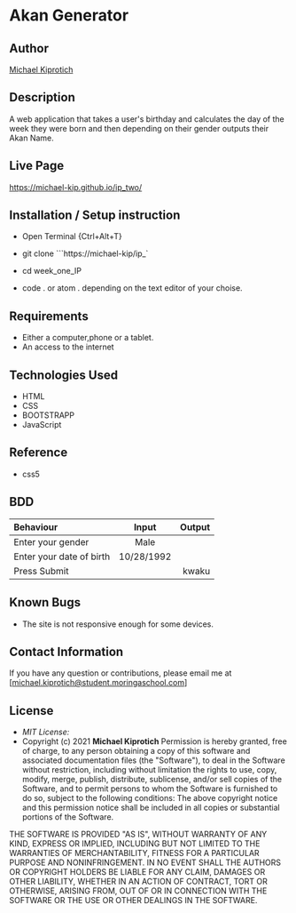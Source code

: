 # Akan Generator

## Author

[Michael Kiprotich](https://github.com/michael-kip)

## Description

A web application that takes a user's birthday and calculates the day of the week they were born and then depending on their gender outputs their Akan Name.

## Live Page

https://michael-kip.github.io/ip_two/

## Installation / Setup instruction

- Open Terminal {Ctrl+Alt+T}

- git clone ```https://michael-kip/ip_`
- cd week_one_IP
- code . or atom . depending on the text editor of your choise.

## Requirements

- Either a computer,phone or a tablet.
- An access to the internet

## Technologies Used

- HTML
- CSS
- BOOTSTRAPP
- JavaScript

## Reference

- css5

## BDD

| Behaviour                |   Input    | Output |
| :----------------------- | :--------: | -----: |
| Enter your gender        |    Male    |        |
| Enter your date of birth | 10/28/1992 |        |
| Press Submit             |            |  kwaku |

## Known Bugs

- The site is not responsive enough for some devices.

## Contact Information

If you have any question or contributions, please email me at [michael.kiprotich@student.moringaschool.com]

## License

- _MIT License:_
- Copyright (c) 2021 **Michael Kiprotich**
  Permission is hereby granted, free of charge, to any person obtaining a copy
  of this software and associated documentation files (the "Software"), to deal
  in the Software without restriction, including without limitation the rights
  to use, copy, modify, merge, publish, distribute, sublicense, and/or sell
  copies of the Software, and to permit persons to whom the Software is
  furnished to do so, subject to the following conditions:
  ​
  The above copyright notice and this permission notice shall be included in all
  copies or substantial portions of the Software.

THE SOFTWARE IS PROVIDED "AS IS", WITHOUT WARRANTY OF ANY KIND, EXPRESS OR
IMPLIED, INCLUDING BUT NOT LIMITED TO THE WARRANTIES OF MERCHANTABILITY,
FITNESS FOR A PARTICULAR PURPOSE AND NONINFRINGEMENT. IN NO EVENT SHALL THE
AUTHORS OR COPYRIGHT HOLDERS BE LIABLE FOR ANY CLAIM, DAMAGES OR OTHER
LIABILITY, WHETHER IN AN ACTION OF CONTRACT, TORT OR OTHERWISE, ARISING FROM,
OUT OF OR IN CONNECTION WITH THE SOFTWARE OR THE USE OR OTHER DEALINGS IN THE
SOFTWARE.
